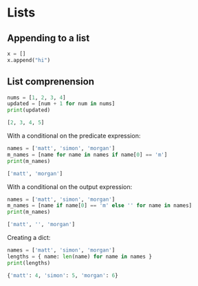 # Lists

## Appending to a list

```python
x = []
x.append("hi")
```

## List comprenension

```python
nums = [1, 2, 3, 4]
updated = [num + 1 for num in nums]
print(updated)

[2, 3, 4, 5]
```

With a conditional on the predicate expression:

```python
names = ['matt', 'simon', 'morgan']
m_names = [name for name in names if name[0] == 'm']
print(m_names)

['matt', 'morgan']
```

With a conditional on the output expression:

```python
names = ['matt', 'simon', 'morgan']
m_names = [name if name[0] == 'm' else '' for name in names]
print(m_names)

['matt', '', 'morgan']
```

Creating a dict:

```python
names = ['matt', 'simon', 'morgan']
lengths = { name: len(name) for name in names }
print(lengths)

{'matt': 4, 'simon': 5, 'morgan': 6}
```
